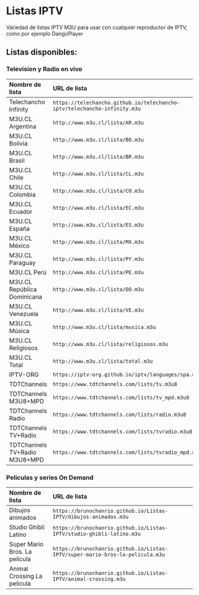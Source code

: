 # Listas IPTV
Variedad de listas IPTV M3U para usar con cualquier reproductor de IPTV, como por ejemplo DangoPlayer

## Listas disponibles:
### Television y Radio en vivo
<table>
  <thead>
    <tr><th align="left">Nombre de lista</th><th align="left">URL de lista</th></tr>
  </thead>
  <tbody>
    <tr><td>Telechancho Infinity</td><td nowrap><code>https://telechancho.github.io/telechancho-iptv/telechancho-infinity.m3u</code></td></tr>
    <tr><td>M3U.CL Argentina</td><td nowrap><code>http://www.m3u.cl/lista/AR.m3u</code></td></tr>
    <tr><td>M3U.CL Bolivia</td><td nowrap><code>http://www.m3u.cl/lista/BO.m3u</code></td></tr>
    <tr><td>M3U.CL Brasil</td><td nowrap><code>http://www.m3u.cl/lista/BR.m3u</code></td></tr>
    <tr><td>M3U.CL Chile</td><td nowrap><code>http://www.m3u.cl/lista/CL.m3u</code></td></tr>
    <tr><td>M3U.CL Colombia</td><td nowrap><code>http://www.m3u.cl/lista/CO.m3u</code></td></tr>
    <tr><td>M3U.CL Ecuador</td><td nowrap><code>http://www.m3u.cl/lista/EC.m3u</code></td></tr>
    <tr><td>M3U.CL España</td><td nowrap><code>http://www.m3u.cl/lista/ES.m3u</code></td></tr>
    <tr><td>M3U.CL México</td><td nowrap><code>http://www.m3u.cl/lista/MX.m3u</code></td></tr>
    <tr><td>M3U.CL Paraguay</td><td nowrap><code>http://www.m3u.cl/lista/PY.m3u</code></td></tr>
    <tr><td>M3U.CL Perú</td><td nowrap><code>http://www.m3u.cl/lista/PE.m3u</code></td></tr>
    <tr><td>M3U.CL República Dominicana</td><td nowrap><code>http://www.m3u.cl/lista/DO.m3u</code></td></tr>
    <tr><td>M3U.CL Venezuela</td><td nowrap><code>http://www.m3u.cl/lista/VE.m3u</code></td></tr>
    <tr><td>M3U.CL Música</td><td nowrap><code>http://www.m3u.cl/lista/musica.m3u</code></td></tr>
    <tr><td>M3U.CL Religiosos</td><td nowrap><code>http://www.m3u.cl/lista/religiosos.m3u</code></td></tr>
    <tr><td>M3U.CL Total</td><td nowrap><code>http://www.m3u.cl/lista/total.m3u</code></td></tr>
    <tr><td>IPTV-ORG</td><td nowrap><code>https://iptv-org.github.io/iptv/languages/spa.m3u</code></td></tr>
    <tr><td>TDTChannels</td><td nowrap><code>https://www.tdtchannels.com/lists/tv.m3u8</code></td></tr>
    <tr><td>TDTChannels M3U8+MPD</td><td nowrap><code>https://www.tdtchannels.com/lists/tv_mpd.m3u8</code></td></tr>
    <tr><td>TDTChannels Radio</td><td nowrap><code>https://www.tdtchannels.com/lists/radio.m3u8</code></td></tr>
    <tr><td>TDTChannels TV+Radio</td><td nowrap><code>https://www.tdtchannels.com/lists/tvradio.m3u8</code></td></tr>
    <tr><td>TDTChannels TV+Radio M3U8+MPD</td><td nowrap><code>https://www.tdtchannels.com/lists/tvradio_mpd.m3u8</code></td></tr>
  </tbody>
</table>

### Peliculas y series On Demand
<table>
  <thead>
    <tr><th align="left">Nombre de lista</th><th align="left">URL de lista</th></tr>
  </thead>
  <tbody>
    <tr><td>Dibujos animados</td><td nowrap><code>https://brunochanrio.github.io/Listas-IPTV/dibujos-animados.m3u</code></td></tr>
    <tr><td>Studio Ghibli Latino</td><td nowrap><code>https://brunochanrio.github.io/Listas-IPTV/studio-ghibli-latino.m3u</code></td></tr>
    <tr><td>Super Mario Bros. La pelicula</td><td nowrap><code>https://brunochanrio.github.io/Listas-IPTV/super-mario-bros-la-pelicula.m3u</code></td></tr>
    <tr><td>Animal Crossing La pelicula</td><td nowrap><code>https://brunochanrio.github.io/Listas-IPTV/animal-crossing.m3u</code></td></tr>
  </tbody>
</table>
